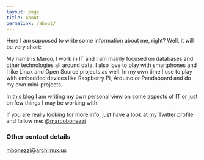 ```yaml
---
layout: page
title: About
permalink: /about/
---
```


Here I am supposed to write some information about me, right?
Well, it will be very short: 

My name is Marco, I work in IT and I am mainly focused on databases and other technologies all around data. 
I also love to play with smartphones and I like Linux and Open Source projects as well. 
In my own time I use to play with embedded devices like Raspberry Pi, Arduino or Pandaboard and do my own mini-projects.

In this blog I am writing my own personal view on some aspects of IT or just on few things I may be working with.

If you are really looking for more info, just have a look at my Twitter profile and follow me:
[@marcobonezzi](http://twitter.com/marcobonezzi)

### Other contact details

[mbonezzi@archlinux.us](mailto:mbonezzi@archlinux.us)